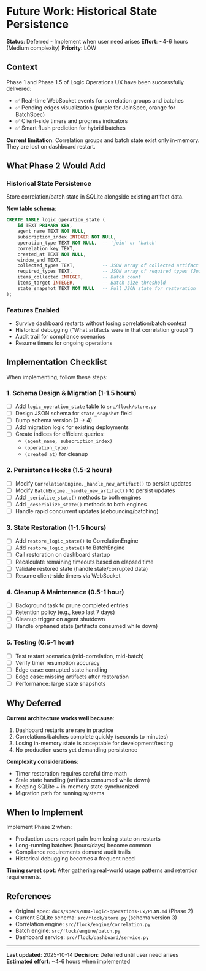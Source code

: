 # Future Work: Historical State Persistence

**Status**: Deferred - Implement when user need arises
**Effort**: ~4-6 hours (Medium complexity)
**Priority**: LOW

## Context

Phase 1 and Phase 1.5 of Logic Operations UX have been successfully delivered:
- ✅ Real-time WebSocket events for correlation groups and batches
- ✅ Pending edges visualization (purple for JoinSpec, orange for BatchSpec)
- ✅ Client-side timers and progress indicators
- ✅ Smart flush prediction for hybrid batches

**Current limitation**: Correlation groups and batch state exist only in-memory. They are lost on dashboard restart.

## What Phase 2 Would Add

### Historical State Persistence
Store correlation/batch state in SQLite alongside existing artifact data.

**New table schema**:
```sql
CREATE TABLE logic_operation_state (
    id TEXT PRIMARY KEY,
    agent_name TEXT NOT NULL,
    subscription_index INTEGER NOT NULL,
    operation_type TEXT NOT NULL,  -- 'join' or 'batch'
    correlation_key TEXT,
    created_at TEXT NOT NULL,
    window_end TEXT,
    collected_types TEXT,          -- JSON array of collected artifact types
    required_types TEXT,           -- JSON array of required types (JoinSpec)
    items_collected INTEGER,       -- Batch count
    items_target INTEGER,          -- Batch size threshold
    state_snapshot TEXT NOT NULL   -- Full JSON state for restoration
);
```

### Features Enabled
- Survive dashboard restarts without losing correlation/batch context
- Historical debugging ("What artifacts were in that correlation group?")
- Audit trail for compliance scenarios
- Resume timers for ongoing operations

## Implementation Checklist

When implementing, follow these steps:

### 1. Schema Design & Migration (1-1.5 hours)
- [ ] Add `logic_operation_state` table to `src/flock/store.py`
- [ ] Design JSON schema for `state_snapshot` field
- [ ] Bump schema version (3 → 4)
- [ ] Add migration logic for existing deployments
- [ ] Create indices for efficient queries:
  - `(agent_name, subscription_index)`
  - `(operation_type)`
  - `(created_at)` for cleanup

### 2. Persistence Hooks (1.5-2 hours)
- [ ] Modify `CorrelationEngine._handle_new_artifact()` to persist updates
- [ ] Modify `BatchEngine._handle_new_artifact()` to persist updates
- [ ] Add `_serialize_state()` methods to both engines
- [ ] Add `_deserialize_state()` methods to both engines
- [ ] Handle rapid concurrent updates (debouncing/batching)

### 3. State Restoration (1-1.5 hours)
- [ ] Add `restore_logic_state()` to CorrelationEngine
- [ ] Add `restore_logic_state()` to BatchEngine
- [ ] Call restoration on dashboard startup
- [ ] Recalculate remaining timeouts based on elapsed time
- [ ] Validate restored state (handle stale/corrupted data)
- [ ] Resume client-side timers via WebSocket

### 4. Cleanup & Maintenance (0.5-1 hour)
- [ ] Background task to prune completed entries
- [ ] Retention policy (e.g., keep last 7 days)
- [ ] Cleanup trigger on agent shutdown
- [ ] Handle orphaned state (artifacts consumed while down)

### 5. Testing (0.5-1 hour)
- [ ] Test restart scenarios (mid-correlation, mid-batch)
- [ ] Verify timer resumption accuracy
- [ ] Edge case: corrupted state handling
- [ ] Edge case: missing artifacts after restoration
- [ ] Performance: large state snapshots

## Why Deferred

**Current architecture works well because**:
1. Dashboard restarts are rare in practice
2. Correlations/batches complete quickly (seconds to minutes)
3. Losing in-memory state is acceptable for development/testing
4. No production users yet demanding persistence

**Complexity considerations**:
- Timer restoration requires careful time math
- Stale state handling (artifacts consumed while down)
- Keeping SQLite + in-memory state synchronized
- Migration path for running systems

## When to Implement

Implement Phase 2 when:
- Production users report pain from losing state on restarts
- Long-running batches (hours/days) become common
- Compliance requirements demand audit trails
- Historical debugging becomes a frequent need

**Timing sweet spot**: After gathering real-world usage patterns and retention requirements.

## References

- Original spec: `docs/specs/004-logic-operations-ux/PLAN.md` (Phase 2)
- Current SQLite schema: `src/flock/store.py` (schema version 3)
- Correlation engine: `src/flock/engine/correlation.py`
- Batch engine: `src/flock/engine/batch.py`
- Dashboard service: `src/flock/dashboard/service.py`

---

**Last updated**: 2025-10-14
**Decision**: Deferred until user need arises
**Estimated effort**: ~4-6 hours when implemented
